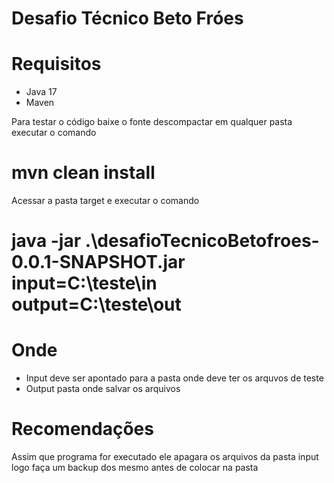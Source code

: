 # Desafio Técnico Beto Fróes

# Requisitos
 - Java 17
 - Maven 

Para testar o código baixe o fonte descompactar em qualquer pasta executar o comando
# mvn clean install

Acessar a pasta target e executar o comando
# java -jar .\desafioTecnicoBetofroes-0.0.1-SNAPSHOT.jar input=C:\\teste\\in output=C:\\teste\\out

# Onde 
- Input deve ser apontado para a pasta onde deve ter os arquvos de teste
- Output pasta onde salvar os arquivos

# Recomendações
Assim que programa for executado ele apagara os arquivos da pasta input logo faça um backup dos mesmo antes de colocar na pasta
